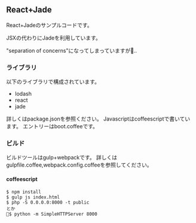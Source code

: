 ## React+Jade

React+Jadeのサンプルコードです。

JSXの代わりにJadeを利用しています。

"separation of concerns"になってしまっていますが‥

### ライブラリ

以下のライブラリで構成されています。

* lodash
* react
* jade

詳しくはpackage.jsonを参照ください。
Javascriptはcoffeescriptで書いています。
エントリーはboot.coffeeです。

### ビルド

ビルドツールはgulp+webpackです。
詳しくはgulpfile.coffee,webpack.config.coffeeを参照してください。

#### coffeescript

```
$ npm install
$ gulp js index.html
$ php -S 0.0.0.0:8000 -t public
とか
$ python -m SimpleHTTPServer 8000
```
